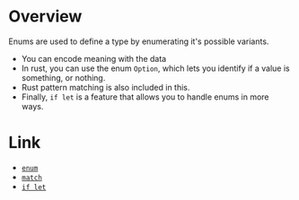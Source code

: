 # Overview

Enums are used to define a type by enumerating it's possible variants.
- You can encode meaning with the data
- In rust, you can use the enum `Option`, which lets you identify if a value is something, or nothing.
- Rust pattern matching is also included in this.
- Finally, `if let` is a feature that allows you to handle enums in more ways.

# Link
- [`enum`](ch06_01_enums.md)
- [`match`](ch06_02_match.md)
- [`if let`](ch06_03_if_let.md)